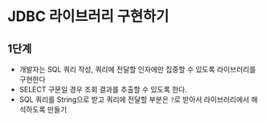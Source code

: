 # JDBC 라이브러리 구현하기

## 1단계
 - 개발자는 SQL 쿼리 작성, 쿼리에 전달할 인자에만 집중할 수 있도록 라이브러리를 구현한다
 - SELECT 구문일 경우 조회 결과를 추출할 수 있도록 한다.
 - SQL 쿼리를 String으로 받고 쿼리에 전달할 부분은 `?`로 받아서 라이브러리에서 해석하도록 만들기